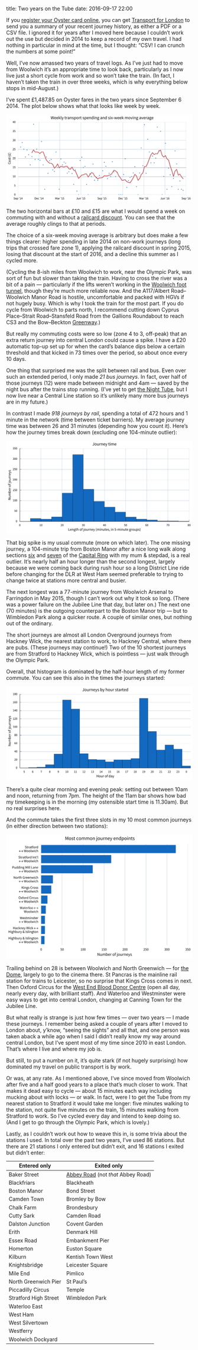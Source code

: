 title: Two years on the Tube
date: 2016-09-17 22:00

If you [register your Oyster card online][register], you can get [Transport for London][tfl] to send you a summary of your recent journey history, as either a PDF or a CSV file. I ignored it for years after I moved here because I couldn’t work out the use but decided in 2014 to keep a record of my own travel. I had nothing in particular in mind at the time, but I thought: “CSV! I can crunch the numbers at some point!”

[register]: https://oyster.tfl.gov.uk/oyster/link/0004.do
[tfl]: https://tfl.gov.uk

Well, I’ve now amassed two years of travel logs. As I’ve just had to move from Woolwich it’s an appropriate time to look back, particularly as I now live just a short cycle from work and so won’t take the train. (In fact, I haven’t taken the train in over three weeks, which is why everything below stops in mid-August.)

I’ve spent £1,487.85 on Oyster fares in the two years since September 6 2014. The plot below shows what that looks like week by week.

<p class="full-width">
    <img alt="A plot showing weekly spending on transport"
         src="/images/2016-09-weekly_spending.svg"
         class="no-border">
</p>

The two horizontal bars at £10 and £15 are what I would spend a week on commuting with and without a [railcard discount][railcard]. You can see that the average roughly clings to that at periods.

[railcard]: http://www.railcard.co.uk

The choice of a six-week moving average is arbitrary but does make a few things clearer: higher spending in late 2014 on non-work journeys (long trips that crossed fare zone 1), applying the railcard discount in spring 2015, losing that discount at the start of 2016, and a decline this summer as I cycled more.

(Cycling the 8-ish miles from Woolwich to work, near the Olympic Park, was sort of fun but slower than taking the train. Having to cross the river was a bit of a pain — particularly if the lifts weren’t working in the [Woolwich foot tunnel][wft], though they’re much more reliable now. And the A117/Albert Road–Woolwich Manor Road is hostile, uncomfortable and packed with HGVs if not hugely busy. Which is why I took the train for the most part. If you do cycle from Woolwich to parts north, I recommend cutting down Cyprus Place–Strait Road–Stansfeld Road from the Gallions Roundabout to reach CS3 and the Bow–Beckton [Greenway][].)

[wft]: https://en.wikipedia.org/wiki/Woolwich_foot_tunnel
[Greenway]: https://en.wikipedia.org/wiki/Greenway,_London

But really my commuting costs were so low (zone 4 to 3, off-peak) that an extra return journey into central London could cause a spike. I have a £20 automatic top-up set up for when the card’s balance dips below a certain threshold and that kicked in 73 times over the period, so about once every 10 days.

One thing that surprised me was the split between rail and bus. Even over such an extended period, I only made *21 bus journeys*. In fact, over half of those journeys (12) were made between midnight and 4am — saved by the night bus after the trains stop running. (I’ve yet to get [the Night Tube][nt], but I now live near a Central Line station so it’s unlikely many more bus journeys are in my future.)

[nt]: https://tfl.gov.uk/campaign/tube-improvements/what-we-are-doing/night-tube

In contrast I made *918 journeys by rail*, spending a total of 472 hours and 1 minute in the network (time between ticket barriers). My average journey time was between 26 and 31 minutes (depending how you count it). Here’s how the journey times break down (excluding one 104-minute outlier):

<p class="full-width">
    <img alt="A histogram of journey lengths"
         src="/images/2016-09-journey_lengths.svg"
         class="no-border">
</p>

That big spike is my usual commute (more on which later). The one missing journey, a 104-minute trip from Boston Manor after a nice long walk along sections [six][cr6] and [seven][cr7] of the [Capital Ring][cr] with my mum & stepdad, is a real outlier. It’s nearly half an hour longer than the second longest, largely because we were coming back during rush hour so a long District Line ride before changing for the DLR at West Ham seemed preferable to trying to change twice at stations more central and busier.

[cr6]: https://tfl.gov.uk/modes/walking/wimbledon-park-to-richmond
[cr7]: https://tfl.gov.uk/modes/walking/richmond-to-osterley-lock
[cr]: https://tfl.gov.uk/modes/walking/capital-ring

The next longest was a 77-minute journey from Woolwich Arsenal to Farringdon in May 2015, though I can’t work out why it took so long. (There was a power failure on the Jubilee Line that day, but later on.) The next one (70 minutes) is the outgoing counterpart to the Boston Manor trip — but to Wimbledon Park along a quicker route. A couple of similar ones, but nothing out of the ordinary.

The short journeys are almost all London Overground journeys from Hackney Wick, the nearest station to work, to Hackney Central, where there are pubs. (These journeys may continue!) Two of the 10 shortest journeys are from Stratford to Hackney Wick, which is pointless — just walk through the Olympic Park.

Overall, that histogram is dominated by the half-hour length of my former commute. You can see this also in the times the journeys started:

<p class="full-width">
    <img alt="A histogram of journey start times by hour"
         src="/images/2016-09-journeys_by_hour.svg"
         class="no-border">
</p>

There’s a quite clear morning and evening peak: setting out between 10am and noon, returning from 7pm. The height of the 11am bar shows how bad my timekeeping is in the morning (my ostensible start time is 11.30am). But no real surprises here.

And the commute takes the first three slots in my 10 most common journeys (in either direction between two stations):

<p class="full-width">
    <img alt="A bar chart of the most common journeys in either direction"
         src="/images/2016-09-station_pairs.svg"
         class="no-border">
</p>

Trailing behind on 28 is between Woolwich and North Greenwich — for [the Dome][dome], largely to go to the cinema there. St Pancras is the mainline rail station for trains to Leicester, so no surprise that Kings Cross comes in next. Then Oxford Circus for the [West End Blood Donor Centre][blood] (open all day, nearly every day, with brilliant staff). And Waterloo and Westminster were easy ways to get into central London, changing at Canning Town for the Jubilee Line.

[dome]: https://en.wikipedia.org/wiki/The_O2
[blood]: https://www.blood.co.uk/the-donation-process/about-our-donation-venues/london-west-end/

But what really is strange is just how few times — over two years — I made these journeys. I remember being asked a couple of years after I moved to London about, y’know, “seeing the sights” and all that, and one person was taken aback a while ago when I said I didn’t really know my way around central London, but I’ve spent most of my time since 2010 in east London. That’s where I live and where my job is.

But still, to put a number on it, it’s quite stark (if not hugely surprising) how dominated my travel on public transport is by work.

Or was, at any rate. As I mentioned above, I’ve since moved from Woolwich after five and a half good years to a place that’s much closer to work. That makes it dead easy to cycle — about 15 minutes each way including mucking about with locks — or walk. In fact, were I to get the Tube from my nearest station to Stratford it would take me longer: five minutes walking to the station, not quite five minutes on the train, 15 minutes walking from Stratford to work. So I’ve cycled every day and intend to keep doing so. (And I get to go through the Olympic Park, which is lovely.)

Lastly, as I couldn’t work out how to weave this in, is some trivia about the stations I used. In total over the past two years, I’ve used 86 stations. But there are 21 stations I only entered but didn’t exit, and 16 stations I exited but didn’t enter:

<table>
    <thead>
        <tr>
            <th>Entered only</th>
            <th>Exited only</th>
        </tr>
    </thead>
    <tbody>
        <tr>
            <td>Baker Street</td>
            <td>
                <a href="https://en.wikipedia.org/wiki/Abbey_Road_DLR_station">Abbey Road</a> (not <em>that</em> Abbey Road)
            </td>
        </tr>
        <tr><td>Blackfriars</td> <td>Blackheath</td></tr>
        <tr><td>Boston Manor</td> <td>Bond Street</td></tr>
        <tr><td>Camden Town</td> <td>Bromley by Bow</td></tr>
        <tr><td>Chalk Farm</td> <td>Brondesbury</td></tr>
        <tr><td>Cutty Sark</td> <td>Camden Road</td></tr>
        <tr><td>Dalston Junction</td> <td>Covent Garden</td></tr>
        <tr><td>Erith</td> <td>Denmark Hill</td></tr>
        <tr><td>Essex Road</td> <td>Embankment Pier</td></tr>
        <tr><td>Homerton</td> <td>Euston Square</td></tr>
        <tr><td>Kilburn</td> <td>Kentish Town West</td></tr>
        <tr><td>Knightsbridge</td> <td>Leicester Square</td></tr>
        <tr><td>Mile End</td> <td>Pimlico</td></tr>
        <tr><td>North Greenwich Pier</td> <td>St Paul’s</td></tr>
        <tr><td>Piccadilly Circus</td> <td>Temple</td></tr>
        <tr><td>Stratford High Street</td> <td>Wimbledon Park</td></tr>
        <tr><td>Waterloo East</td></tr>
        <tr><td>West Ham</td></tr>
        <tr><td>West Silvertown</td></tr>
        <tr><td>Westferry</td></tr>
        <tr><td>Woolwich Dockyard</td></tr>
    </tbody>
</table>

